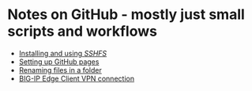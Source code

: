 
# Notes on GitHub -  mostly just small scripts and workflows

* [Installing and using *SSHFS*](notes/sshfs.md)
* [Setting up GitHub pages](notes/github-io.md)
* [Renaming files in a folder](notes/rename-files.md)
* [BIG-IP Edge Client VPN connection](notes/big-ip.md)
